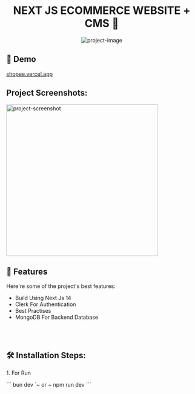 <h1 align="center" id="title">NEXT JS ECOMMERCE WEBSITE + CMS 🥰</h1>

<p align="center"><img src="https://res.cloudinary.com/dhvuhvaz8/image/upload/v1710758652/courses/hhfjes4quqecemvl8lbr.jpg" alt="project-image"></p>

<h2>🚀 Demo</h2>

[shopee.vercel.app](shopee.vercel.app)

<h2>Project Screenshots:</h2>

<img src="https://res.cloudinary.com/dhvuhvaz8/image/upload/v1710758652/courses/hhfjes4quqecemvl8lbr.jpg" alt="project-screenshot" width="400" height="400/">

  
  
<h2>🧐 Features</h2>

Here're some of the project's best features:

*   Build Using Next Js 14
*   Clerk For Authentication
*   Best Practises
*   MongoDB For Backend Database
<br />
<br />


<h2>🛠️ Installation Steps:</h2>

<p>1. For Run</p>
```
bun dev `~ or ~ npm run dev
```
